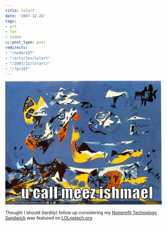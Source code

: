 ```yaml
---
title: lolart
date: '2007-12-28'
tags:
- art
- fun
- inane
wp:post_type: post
redirects:
- "/node/197"
- "/articles/lolart"
- "/2007/12/lolart/"
- "/?p=197"
---
```


[ ![funny pictures](2007-12-28-lolart/ucallmeezishmael.jpg) ](http://mine.icanhascheezburger.com/View.aspx?ucallmeezis128433303032993750.jpg)

Thought I should (tardily) follow up considering my [Nonprofit Technology Sandwich](http://island94.org/articles/nonprofit-technology-sandwich) was featured on [LOLnptech.org](http://lolnptech.blogspot.com/2007/08/nonprofit-technology-sandwich-anyone.html)
